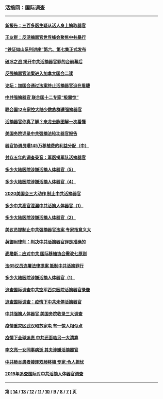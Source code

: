### 活摘网：国际调查
---
#### [新报告：三百多医生疑从活人身上摘取器官](../../pages/nf5947/n13703044.md?05150430) 
#### [王友群：反活摘器官世界峰会聚焦中共暴行](../../pages/nf5947/n13250738.md?05150430) 
#### [“铁证如山系列讲座”第六、第七集正式发布](../../pages/nf5947/n13106287.md?05150430) 
#### [破冰之战 揭开中共活摘器官罪的台前幕后](../../pages/nf5947/n13082457.md?05150430) 
#### [反强摘器官法案进入加拿大国会二读](../../pages/nf5947/n13033450.md?05150430) 
#### [论坛：加国会通过法案终止活摘器官迫在眉睫](../../pages/nf5947/n13029839.md?05150430) 
#### [中共强摘器官 联合国十二专家“极震惊”](../../pages/nf5947/n13024313.md?05150430) 
#### [联合国12专家控大陆少数族群遭强摘器官](../../pages/nf5947/n13023877.md?05150430) 
#### [活摘器官你真了解？来龙去脉图解一次看懂](../../pages/nf5947/n13013820.md?05150430) 
#### [美国务院详录中共强摘法轮功器官报告](../../pages/nf5947/n12944519.md?05150430) 
#### [器官协调员曝145万移植费的利益分配（中）](../../pages/nf5947/n12894547.md?05150430) 
#### [封存五年的调查录音：军医揭军队活摘器官](../../pages/nf5947/n12798692.md?05150430) 
#### [多少大陆医院涉嫌活摘人体器官（5）](../../pages/nf5947/n12768383.md?05150430) 
#### [多少大陆医院涉嫌活摘人体器官（4）](../../pages/nf5947/n12664434.md?05150430) 
#### [2020美国会三大动作 制止中共活摘器官](../../pages/nf5947/n12682004.md?05150430) 
#### [多少中共高官泄漏中共活摘人体器官（1）](../../pages/nf5947/n12671234.md?05150430) 
#### [多少大陆医院涉嫌活摘人体器官（2）](../../pages/nf5947/n12655589.md?05150430) 
#### [美议员提制止中共强摘器官法案 专家指意义大](../../pages/nf5947/n12630561.md?05150430) 
#### [英御用律师：判决中共活摘器官罪是准确的](../../pages/nf5947/n12580740.md?05150430) 
#### [麦塔斯：应对中共 国际移植协会需改七原则](../../pages/nf5947/n12514711.md?05150430) 
#### [法65议员连署法律提案 抵制中共活摘罪行](../../pages/nf5947/n12437047.md?05150430) 
#### [多少大陆医院涉嫌活摘人体器官（1）](../../pages/nf5947/n12414284.md?05150430) 
#### [追查国际调查中共空军西京医院活摘器官录像](../../pages/nf5947/n12348837.md?05150430) 
#### [追查国际调查：疫情下中共未停活摘器官](../../pages/nf5947/n12273415.md?05150430) 
#### [中共强摘人体器官 美国务院收录三大调查](../../pages/nf5947/n12181488.md?05150430) 
#### [疫情重灾区武汉和苏家屯 有一惊人相似点](../../pages/nf5947/n12150824.md?05150430) 
#### [疫情下全球追责 中共还面临另一大清算](../../pages/nf5947/n12070397.md?05150430) 
#### [李文亮一女同事病逝 其夫涉嫌活摘器官](../../pages/nf5947/n11957882.md?05150430) 
#### [中共肺炎患者接连双肺移植 专家:令人担忧](../../pages/nf5947/n11945516.md?05150430) 
#### [2019年追查国际对中共活摘人体器官调查](../../pages/nf5947/n11917733.md?05150430) 

---
#### 第 [ [14](./14.md?05150430) / [13](./13.md?05150430) / [12](./12.md?05150430) / [11](./11.md?05150430) / [10](./10.md?05150430) / [9](./9.md?05150430) / [8](./8.md?05150430) / [7](./7.md?05150430) ] 页
